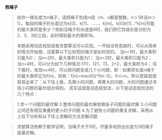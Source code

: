 **剪绳子**

> 给你一根长度为n绳子，请把绳子剪成m段（m、n都是整数，n＞1并且m＞1）。每段的绳子的长度记为k[0]、k[1]、……、k[m]。k[0]*k[1]*…*k[m]可能的最大乘积是多少？例如当绳子的长度是8时，我们把它剪成长度分别为2、3、3的三段，此时得到最大的乘积18。



> 本题采用动态规划或者贪婪算法可以实现。一开始没有思路时，可以从简单的情况开始想，试着算以下比较短的绳子是如何剪的。
> 当n=1时，最大乘积只能为0； 
> 当n=2时，最大乘积只能为1；
> 当n=3时，最大乘积只能为2；
> 当n=4时，可以分为如下几种情况:1*1*1*1，1*2*1，1*3，2*2，最大乘积为4；
> 往下推时，发现n≥4时，可以把问题变成几个小问题，即：如果把长度n绳子的最大乘积记为f(n)，则有：f(n)=max(f(i)*f(n-1))，0<i<n。所以思路就很容易出来了：从下往上推，先算小的问题，再算大的问题，大的问题通过寻找小问题的最优组合得到。
> 其实这就是动态规划法，以下是动态规划法的几个特点：
  
> 1.求一个问题的最优解
> 2.整体问题的最优解依赖各子问题的最优解
> 3.小问题之间还有相互重叠的更小的子问题
> 4.为了避免小问题的重复求解，采用从上往下分析和从下往上求解的方法求解问题
  
> 贪婪算法依赖于数学证明，当绳子大于5时，尽量多地剪出长度为3的绳子是最优解。